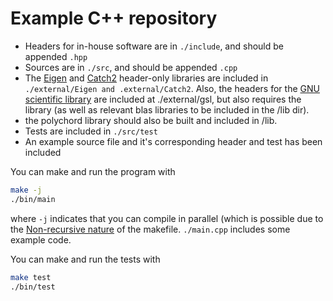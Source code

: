 Example C++ repository
======================

* Headers for in-house software are in `./include`, and should be appended `.hpp`
* Sources are in `./src`, and should be appended `.cpp`
* The [Eigen](http://eigen.tuxfamily.org/dox/) and [Catch2](https://github.com/catchorg/Catch2) header-only libraries are included in `./external/Eigen and .external/Catch2`. Also, the headers for the [GNU scientific library](https://www.gnu.org/software/gsl/doc/html/usage.html) are included at ./external/gsl, but also requires the library (as well as relevant blas libraries to be included in the /lib dir).
* the polychord library should also be built and included in /lib.
* Tests are included in `./src/test`
* An example source file and it's corresponding header and test has been included

You can make and run the program with
```bash
make -j
./bin/main
```
where `-j` indicates that you can compile in parallel (which is possible due to the [Non-recursive nature](http://aegis.sourceforge.net/auug97.pdf) of the makefile. `./main.cpp` includes some example code.

You can make and run the tests with
```bash
make test
./bin/test
```
